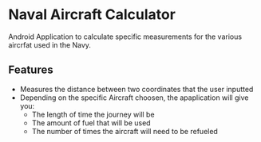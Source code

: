 # Naval Aircraft Calculator
Android Application to calculate specific measurements for the various aircrfat used in the Navy.

## Features
- Measures the distance between two coordinates that the user inputted
- Depending on the specific Aircraft choosen, the apaplication will give you:
  - The length of time the journey will be
  - The amount of fuel that will be used
  - The number of times the aircraft will need to be refueled
 
    
